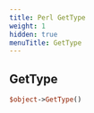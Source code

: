 ```yaml
---
title: Perl GetType
weight: 1
hidden: true
menuTitle: GetType
---
```

## GetType
```perl
$object->GetType()
```